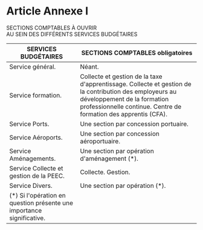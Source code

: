 # Article Annexe I

SECTIONS COMPTABLES À OUVRIR\
AU SEIN DES DIFFÉRENTS SERVICES BUDGÉTAIRES

| SERVICES BUDGÉTAIRES | SECTIONS COMPTABLES obligatoires |
| --- | --- |
| Service général. | Néant. |
| Service formation. | Collecte et gestion de la taxe d'apprentissage. Collecte et gestion de la contribution des employeurs au développement de la formation professionnelle continue. Centre de formation des apprentis (CFA). |
| Service Ports. | Une section par concession portuaire. |
| Service Aéroports. | Une section par concession aéroportuaire. |
| Service Aménagements. | Une section par opération d'aménagement (\*). |
| Service Collecte et gestion de la PEEC. | Collecte. Gestion. |
| Service Divers. | Une section par opération (\*). |
| (\*) Si l'opération en question présente une importance significative. |
